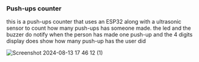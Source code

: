 ### Push-ups counter 
this is a push-ups counter that uses an ESP32 along with a ultrasonic sensor to count how many push-ups has someone made. the led and the buzzer do notify when the person has made one push-up and the 4 digits display does show how many push-up has the user did

![Screenshot 2024-08-13 17 46 12 (1)](https://github.com/user-attachments/assets/9d64fab0-2e0e-4ad3-b00c-b37edaccf681)
